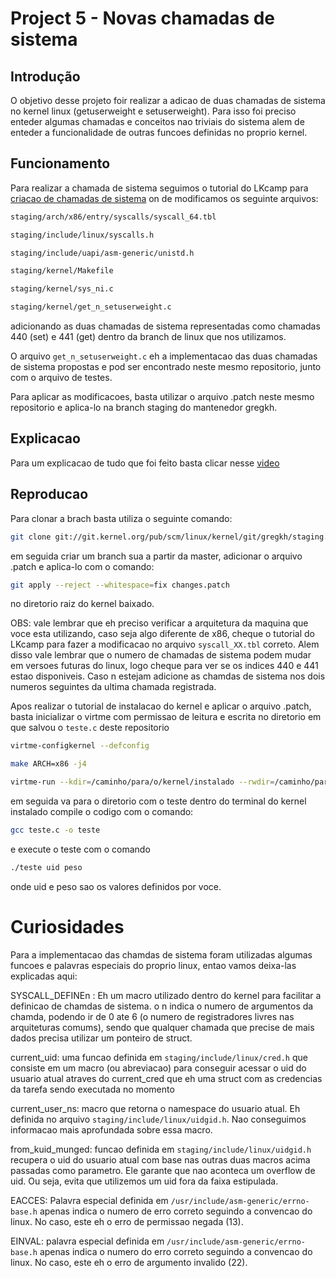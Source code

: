 
# Project 5 - Novas chamadas de sistema

## Introdução
O objetivo desse projeto foir realizar a adicao de duas chamadas de sistema no kernel linux (getuserweight e setuserweight). Para isso foi preciso enteder algumas chamadas e conceitos nao triviais do sistema alem de enteder a funcionalidade de outras funcoes definidas no proprio kernel.

## Funcionamento

Para realizar a chamada de sistema seguimos o tutorial do LKcamp para [criacao de chamadas de sistema](https://docs.lkcamp.dev/unicamp_group/systemcalls/) on de modificamos os seguinte arquivos:

```BASH
staging/arch/x86/entry/syscalls/syscall_64.tbl

staging/include/linux/syscalls.h

staging/include/uapi/asm-generic/unistd.h

staging/kernel/Makefile

staging/kernel/sys_ni.c

staging/kernel/get_n_setuserweight.c
```

adicionando as duas chamadas de sistema representadas como chamadas 440 (set) e 441 (get) dentro da branch de linux que nos utilizamos.

O arquivo `get_n_setuserweight.c` eh a implementacao das duas chamadas de sistema propostas e pod ser encontrado neste mesmo repositorio, junto com o arquivo de testes. 

Para aplicar as modificacoes, basta utilizar o arquivo .patch neste mesmo repositorio e aplica-lo na branch staging do mantenedor gregkh.

## Explicacao

Para um explicacao de tudo que foi feito basta clicar nesse [video](#)

## Reproducao

Para clonar a brach basta utiliza o seguinte comando:

```BASH
git clone git://git.kernel.org/pub/scm/linux/kernel/git/gregkh/staging.git
```
em seguida criar um branch sua a partir da master, adicionar o arquivo .patch e aplica-lo com o comando:

```BASH
git apply --reject --whitespace=fix changes.patch
```
no diretorio raiz do kernel baixado.

OBS: vale lembrar que eh preciso verificar a arquitetura da maquina que voce esta utilizando, caso seja algo diferente de x86, cheque o tutorial do LKcamp para fazer a modificacao no arquivo `syscall_XX.tbl` correto. Alem disso vale lembrar que o numero de chamadas de sistema podem mudar em versoes futuras do linux, logo cheque para ver se os indices 440 e 441 estao disponiveis. Caso n estejam adicione as chamdas de sistema nos dois numeros seguintes da ultima chamada registrada.

Apos realizar o tutorial de instalacao do kernel e aplicar o arquivo .patch, basta inicializar o virtme com permissao de leitura e escrita no diretorio em que salvou o `teste.c` deste repositorio

```BASH
virtme-configkernel --defconfig

make ARCH=x86 -j4

virtme-run --kdir=/caminho/para/o/kernel/instalado --rwdir=/caminho/para/seu/diretorio/com/o/teste
```

em seguida va para o diretorio com o teste dentro do terminal do kernel instalado compile o codigo com o comando:

```BASH
gcc teste.c -o teste
```

e execute o teste com o comando

```BASH
./teste uid peso
```

onde uid e peso sao os valores definidos por voce.

# Curiosidades

Para a implementacao das chamdas de sistema foram utilizadas algumas funcoes e palavras especiais do proprio linux, entao vamos deixa-las explicadas aqui:

SYSCALL_DEFINEn : Eh um macro utilizado dentro do kernel para facilitar a definicao de chamdas de sistema. o n indica o numero de argumentos da chamda, podendo ir de 0 ate 6 (o numero de registradores livres nas arquiteturas comums), sendo que qualquer chamada que precise de mais dados precisa utilizar um ponteiro de struct.

current_uid: uma funcao definida em `staging/include/linux/cred.h` que consiste em um macro (ou abreviacao) para conseguir acessar o uid do usuario atual atraves do current_cred que eh uma struct com as credencias da tarefa sendo executada no momento

current_user_ns: macro que retorna o namespace do usuario atual. Eh definida no arquivo `staging/include/linux/uidgid.h`. Nao conseguimos informacao mais aprofundada sobre essa macro.

from_kuid_munged: funcao definida em `staging/include/linux/uidgid.h` recupera o uid do usuario atual com base nas outras duas macros acima passadas como parametro. Ele garante que nao aconteca um overflow de uid. Ou seja, evita que utilizemos um uid fora da faixa estipulada.

EACCES: Palavra especial definida em `/usr/include/asm-generic/errno-base.h` apenas indica o numero de erro correto seguindo a convencao do linux. No caso, este eh o erro de permissao negada (13).

EINVAL: palavra especial definida em `/usr/include/asm-generic/errno-base.h` apenas indica o numero do erro correto seguindo a convencao do linux. No caso, este eh o erro de argumento invalido (22).
